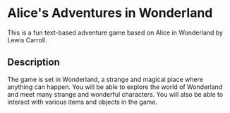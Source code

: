 # Alice's Adventures in Wonderland

This is a fun text-based adventure game based on Alice in Wonderland by Lewis Carroll.

## Description

The game is set in Wonderland, a strange and magical place where anything can happen. You will be able to explore the world of Wonderland and meet many strange and wonderful characters. You will also be able to interact with various items and objects in the game.